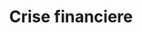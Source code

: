 ---
title: Crise financiere
longTitle: 'Crise financière'
tags:
- gccommon
french:
- "[[Financial crisis]]"
---